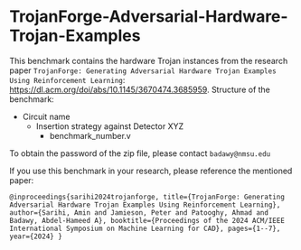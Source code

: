 # TrojanForge-Adversarial-Hardware-Trojan-Examples
This benchmark contains the hardware Trojan instances from the research paper `TrojanForge: Generating Adversarial Hardware Trojan Examples Using Reinforcement Learning`: https://dl.acm.org/doi/abs/10.1145/3670474.3685959.
Structure of the benchmark:

- Circuit name
  - Insertion strategy against Detector XYZ
    - benchmark_number.v

To obtain the password of the zip file, please contact `badawy@nmsu.edu`

If you use this benchmark in your research, please reference the mentioned paper:

`@inproceedings{sarihi2024trojanforge,
  title={TrojanForge: Generating Adversarial Hardware Trojan Examples Using Reinforcement Learning},
  author={Sarihi, Amin and Jamieson, Peter and Patooghy, Ahmad and Badawy, Abdel-Hameed A},
  booktitle={Proceedings of the 2024 ACM/IEEE International Symposium on Machine Learning for CAD},
  pages={1--7},
  year={2024}
}`
